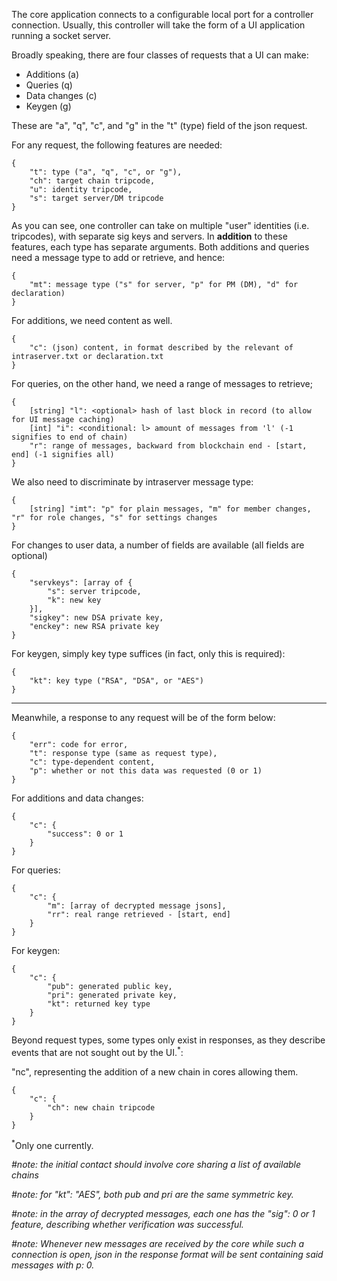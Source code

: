 The core application connects to a configurable local port for a controller connection.
Usually, this controller will take the form of a UI application running a socket server.

Broadly speaking, there are four classes of requests that a UI can make:
- Additions (a)
- Queries (q)
- Data changes (c)
- Keygen (g)

These are "a", "q", "c", and "g" in the "t" (type) field of the json request.

For any request, the following features are needed:
```
{
    "t": type ("a", "q", "c", or "g"),
    "ch": target chain tripcode,
    "u": identity tripcode,
    "s": target server/DM tripcode
}
```
As you can see, one controller can take on multiple "user" identities (i.e. tripcodes), with separate sig keys and servers.
In **addition** to these features, each type has separate arguments.
Both additions and queries need a message type to add or retrieve, and hence:
```
{
    "mt": message type ("s" for server, "p" for PM (DM), "d" for declaration)
}
```
For additions, we need content as well. 
```
{
    "c": (json) content, in format described by the relevant of intraserver.txt or declaration.txt
}
```
For queries, on the other hand, we need a range of messages to retrieve;
```
{
    [string] "l": <optional> hash of last block in record (to allow for UI message caching)
    [int] "i": <conditional: l> amount of messages from 'l' (-1 signifies to end of chain)
    "r": range of messages, backward from blockchain end - [start, end] (-1 signifies all)
}
```
We also need to discriminate by intraserver message type:
```
{
    [string] "imt": "p" for plain messages, "m" for member changes, "r" for role changes, "s" for settings changes 
}
```
For changes to user data, a number of fields are available (all fields are optional)
```
{
    "servkeys": [array of {
        "s": server tripcode,
        "k": new key
    }],
    "sigkey": new DSA private key,
    "enckey": new RSA private key
}
```
For keygen, simply key type suffices (in fact, only this is required):
```
{
    "kt": key type ("RSA", "DSA", or "AES")
}
```

----

Meanwhile, a response to any request will be of the form below:
```
{
    "err": code for error,
    "t": response type (same as request type),
    "c": type-dependent content,
    "p": whether or not this data was requested (0 or 1)
}
```
For additions and data changes:
```
{
    "c": {
        "success": 0 or 1
    }
}
```
For queries:
```
{
    "c": {
        "m": [array of decrypted message jsons],
        "rr": real range retrieved - [start, end]
    }
}
```
For keygen:
```
{
    "c": {
        "pub": generated public key,
        "pri": generated private key,
        "kt": returned key type
    }
}
```
Beyond request types, some types only exist in responses, as they describe events that are not sought out by the UI.<sup>*</sup>:

"nc", representing the addition of a new chain in cores allowing them.
```
{
    "c": {
        "ch": new chain tripcode
    }
}
```

<sup>*</sup>Only one currently.

*#note: the initial contact should involve core sharing a list of available chains*

*#note: for "kt": "AES", both pub and pri are the same symmetric key.*

*#note: in the array of decrypted messages, each one has the "sig": 0 or 1 feature, describing whether verification was successful.*

*#note: Whenever new messages are received by the core while such a connection is open, json in the response format will be sent containing said messages with p: 0.*
